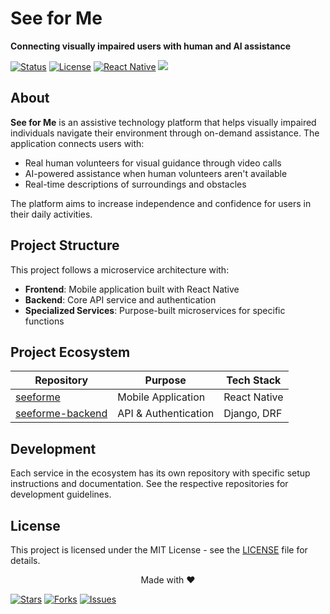 # See for Me

**Connecting visually impaired users with human and AI assistance**

[![Status](https://img.shields.io/badge/Status-Active-4CAF50?style=for-the-badge&logo=statuspage&logoColor=white)](https://github.com/mujtaba-io/seeforme)
[![License](https://img.shields.io/badge/License-MIT-2196F3?style=for-the-badge&logo=bookstack&logoColor=white)](LICENSE)
[![React Native](https://img.shields.io/badge/React-Native-02569B?style=for-the-badge&logo=react-native&logoColor=white)](https://flutter.dev)
[<img src="https://img.shields.io/badge/Documentation-212121?style=for-the-badge&logo=readthedocs&logoColor=white">](https://github.com/mujtaba-io/seeforme/issues)

## About

**See for Me** is an assistive technology platform that helps visually impaired individuals navigate their environment through on-demand assistance. The application connects users with:

- Real human volunteers for visual guidance through video calls
- AI-powered assistance when human volunteers aren't available
- Real-time descriptions of surroundings and obstacles

The platform aims to increase independence and confidence for users in their daily activities.

## Project Structure

This project follows a microservice architecture with:

- **Frontend**: Mobile application built with React Native
- **Backend**: Core API service and authentication
- **Specialized Services**: Purpose-built microservices for specific functions

## Project Ecosystem

| Repository | Purpose | Tech Stack |
|------------|---------|------------|
| [seeforme](https://github.com/mujtaba-io/seeforme) | Mobile Application | React Native |
| [seeforme-backend](https://github.com/mujtaba-io/seeforme-backend) | API & Authentication | Django, DRF |


## Development

Each service in the ecosystem has its own repository with specific setup instructions and documentation. See the respective repositories for development guidelines.

## License

This project is licensed under the MIT License - see the [LICENSE](LICENSE) file for details.


<div align="center">
Made with ❤️
</div>

[![Stars](https://img.shields.io/github/stars/mujtaba-io/seeforme?style=for-the-badge&color=yellow)](https://github.com/mujtaba-io/seeforme/stargazers)
[![Forks](https://img.shields.io/github/forks/mujtaba-io/seeforme?style=for-the-badge&color=orange)](https://github.com/mujtaba-io/seeforme/network/members)
[![Issues](https://img.shields.io/github/issues/mujtaba-io/seeforme?style=for-the-badge&color=red)](https://github.com/mujtaba-io/seeforme/issues)
